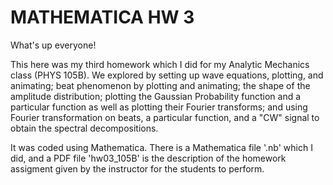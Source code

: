 # MATHEMATICA HW 3

What's up everyone!

This here was my third homework which I did for my Analytic Mechanics class (PHYS 105B). We explored by setting up wave equations, plotting, and animating; beat phenomenon by plotting and animating; the shape of the amplitude distribution; plotting the Gaussian Probability function and a particular function as well as plotting their Fourier transforms; and using Fourier transformation on beats, a particular function, and a "CW" signal to obtain the spectral decompositions.

It was coded using Mathematica. There is a Mathematica file '.nb' which I did, and a PDF file 'hw03_105B' is the description of the homework assigment given by the instructor for the students to perform.
